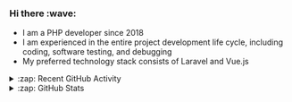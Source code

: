 <h3>Hi there :wave:</h3>

- I am a PHP developer since 2018
- I am experienced in the entire project development life cycle, including coding, software testing, and debugging
- My preferred technology stack consists of Laravel and Vue.js

<details>
  <summary>:zap: Recent GitHub Activity</summary>

<!--RECENT_ACTIVITY:start-->
1. ✔️ Closed issue [#4827](https://github.com/ddev/ddev/issues/4827) in [ddev/ddev](https://github.com/ddev/ddev)<br>
2. ❗️ Opened issue [#4827](https://github.com/ddev/ddev/issues/4827) in [ddev/ddev](https://github.com/ddev/ddev)<br>
3. ❗️ Opened issue [#2117](https://github.com/Jguer/yay/issues/2117) in [Jguer/yay](https://github.com/Jguer/yay)<br>
4. ⬆️ Pushed 1 commit(s) to [stasadev/ddev](https://github.com/stasadev/ddev)<br>
5. ⬆️ Pushed 1 commit(s) to [stasadev/ddev](https://github.com/stasadev/ddev)<br>
6. ⬆️ Pushed 20 commit(s) to [stasadev/ddev](https://github.com/stasadev/ddev)<br>
7. ⬆️ Pushed 7 commit(s) to [stasadev/ddev](https://github.com/stasadev/ddev)<br>
8. ⬆️ Pushed 1 commit(s) to [stasadev/ddev](https://github.com/stasadev/ddev)<br>
9. 💪 Opened PR [#4766](https://github.com/ddev/ddev/pull/4766) in [ddev/ddev](https://github.com/ddev/ddev)<br>
10. ⬆️ Pushed 11 commit(s) to [stasadev/ddev](https://github.com/stasadev/ddev)<br>
<!--RECENT_ACTIVITY:end-->

</details>

<details>
  <summary>:zap: GitHub Stats</summary>

  <picture>
    <source
      srcset="https://github-readme-stats.vercel.app/api?username=stasadev&show_icons=true&count_private=true&include_all_commits=true&hide_border=true&theme=tokyonight"
      media="(prefers-color-scheme: dark)"
    />
    <source
      srcset="https://github-readme-stats.vercel.app/api?username=stasadev&show_icons=true&count_private=true&include_all_commits=true&hide_border=true"
      media="(prefers-color-scheme: light), (prefers-color-scheme: no-preference)"
    />
    <img src="https://github-readme-stats.vercel.app/api?username=stasadev&show_icons=true&count_private=true&include_all_commits=true&hide_border=true" />
  </picture>

</details>
